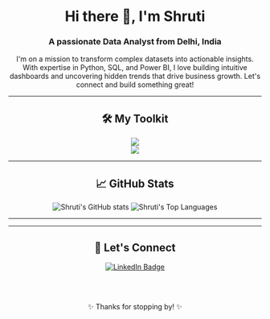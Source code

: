 <h1 align="center">Hi there 👋, I'm Shruti</h1>
<h3 align="center">A passionate Data Analyst from Delhi, India</h3>

<p align="center">
  I'm on a mission to transform complex datasets into actionable insights. With expertise in Python, SQL, and Power BI, I love building intuitive dashboards and uncovering hidden trends that drive business growth. Let's connect and build something great!
</p>

---

<h2 align="center">🛠️ My Toolkit</h2>

<div align="center">
  <img src="https://skillicons.dev/icons?i=python,sql,powerbi,excel,tableau,aws" />
  <br>
  <img src="https://skillicons.dev/icons?i=pandas,numpy,matplotlib,seaborn,scikitlearn" />
</div>

---

<h2 align="center">📈 GitHub Stats</h2>

<p align="center">
  <img src="https://github-readme-stats.vercel.app/api?username=Shruti00001&show_icons=true&theme=dark" alt="Shruti's GitHub stats" />
  <img src="https://github-readme-stats.vercel.app/api/top-langs/?username=Shruti00001&layout=compact&theme=dark" alt="Shruti's Top Languages" />
</p>

---

---

<h2 align="center">🤝 Let's Connect</h2>

<p align="center">
  <a href="[YOUR-LINKEDIN-URL](https://www.linkedin.com/in/shrutimishra011/)" target="_blank">
    <img src="https://img.shields.io/badge/LinkedIn-0077B5?style=for-the-badge&logo=linkedin&logoColor=white" alt="LinkedIn Badge"/>
  </a>
</p>

<br>
<br>

<p align="center">
  ✨ Thanks for stopping by! ✨
</p>
